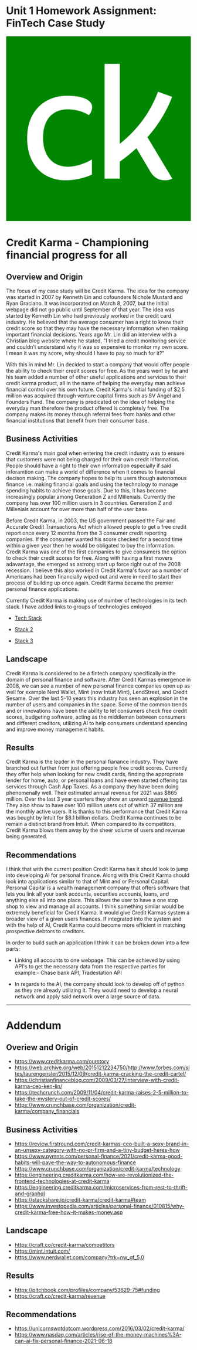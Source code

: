 # Unit 1 Homework Assignment: FinTech Case Study

![Credit Karma](images/creditkarma.png) 

# Credit Karma - Championing financial progress for all 

## Overview and Origin

The focus of my case study will be Credit Karma. The idea for the company was started in 2007 by Kenneth Lin and cofounders Nichole Mustard and Ryan Graciano. It was incorporated on March 8, 2007, but the initial webpage did not go public until September of that year. The idea was started by Kenneth Lin who had previously worked in the credit card industry. He believed that the average consumer has a right to know their credit score so that they may have the necessary information when making important financial decisions. Years ago Mr. Lin did an interview with a Christian blog website where he stated, "I tried a credit monitoring service and couldn’t understand why it was so expensive to monitor my own score. I mean it was my score, why should I have to pay so much for it?" 

With this in mind Mr. Lin decided to start a company that would offer people the ability to check their credit scores for free. As the years went by he and his team added a number of other useful applications and services to their credit karma product, all in the name of helping the everyday man achieve financial control over his own future. Credit Karma's initial funding of $2.5 million was acquired through venture capital firms such as SV Angel and Founders Fund. The company is predicated on the idea of helping the everyday man therefore the product offered is completely free. The company makes its money through referral fees from banks and other financial institutions that benefit from their consumer base.



## Business Activities

Credit Karma's main goal when entering the credit industry was to ensure that customers were not being charged for their own credit information. People should have a right to their own information especially if said inforamtion can make a world of difference when it comes to financial decison making. The company hopes to help its users though autonomous finance i.e. making financial goals and using the technology to manage spending habits to achieve those goals. Due to this, it has become increasingly popular among Generation Z and Millenials. Currently the company has over 100 million users  in 3 countries. Generation Z and Millenials account for over more than half of the user base. 

Before Credit Karma, in 2003, the US government passed the Fair and Accurate Credit Transactions Act which allowed people to get a free credit report once every 12 months from the 3 consumer credit reporting companies. If the consumer wanted his score checked for a second time within a given year then he would be obligated to buy the information. Credit Karma was one of the first companies to give consumers the option to check their credit scores for free. Along with having a first movers adavantage, the emerged as astrong start up force right out of the 2008 recession.  I believe this also worked in Credit Karma's favor as a number of Americans had been financially wiped out and were in need to start their process of building up once again. Credit Karma became the premier personal finance applications. 

Currently Credit Karma is making use of number of technologies in its tech stack. I have added links to groups of technologies emloyed 

* [Tech Stack](images/CK-Tech-Stack.PNG)

* [Stack 2](images/CK-Tech-Stack-2.PNG)

* [Stack 3](images/CK-Tech-Stack-3.PNG)



## Landscape

Credit Karma is considered to be a fintech company specifically in the domain of personal finance and software. After Credit Karmas emergence in 2008, we can see a number of new personal finance companies open up as well for example Nerd Wallet, Mint (now Intuit Mint), LendStreet, and Credit Sesame. Over the last 5-10 years this industry has seen an explosion in the number of users and companies in the space. Some of the common trends and or innovations have been the ability to let consumers check free credit scores, budgeting software, acting as the middleman between consumers and different creditors, utilizing AI to help consumers understand spending and improve money management habits.  

## Results

Credit Karma is the leader in the personal fianance industry. They have branched out further from just offering people free credit scores. Currently they offer help when looking for new credit cards, finding the appropriate lender for home, auto, or personal loans and have even started offering tax services through Cash App Taxes. As a company they have been doing phenomenally well. Their estimated annual revenue for 2021 was $865 million. Over the last 3 year quarters they show an upward [revenue trend](images/CK-financials.PNG). They also show to have over 100 million users out of which 37 million are the monthly active users. It is thanks to this performance that Credit Karma was bought by Intuit for $8.1 billion dollars. Credit Karma continues to be remain a distinct brand from Intuit. When compared to its competitors, Credit Karma blows them away by the sheer volume of users and revenue being generated. 


## Recommendations

I think that with the current position Credit Karma has it should look to jump into developing AI for personal finance. Along with this Credit Karma should look into applications similar to that of Mint and or Personal Capital. Personal Capital is a wealth management company that offers software that lets you link all your bank accounts, securities accounts, loans, and anything else all into one place. This allows the user to have a one stop shop to view and manage all accounts. I think something similar would be extremely beneficial for Credit Karma. It would give Credit Karmas system a broader view of a given users finances. If integrated into the system and with the help of AI, Credit Karma could become more efficient in matching prospective debtors to creditors. 

In order to build such an application I think it can be broken down into a few parts:

* Linking all accounts to one webpage. This can be achieved by using API's to get the necessary data from the respective parties for example:- Chase bank API, Tradestation API

* In regards to the AI, the company should look to develop off of python as they are already utilizing it. They would need to develop a neural network and apply said network over a large source of data.



----


# Addendum 

## Overiew and Origin 
* https://www.creditkarma.com/ourstory
* https://web.archive.org/web/20151212234750/http://www.forbes.com/sites/laurengensler/2015/12/09/credit-karma-cracking-the-credit-cartel/
* https://christianfinanceblog.com/2009/03/27/interview-with-credit-karma-ceo-ken-lin/ 
* https://techcrunch.com/2009/11/04/credit-karma-raises-2-5-million-to-take-the-mystery-out-of-credit-scores/
* https://www.crunchbase.com/organization/credit-karma/company_financials

## Business Activities 
* https://review.firstround.com/credit-karmas-ceo-built-a-sexy-brand-in-an-unsexy-category-with-no-pr-firm-and-a-tiny-budget-heres-how
* https://www.pymnts.com/personal-finance/2021/credit-karma-good-habits-will-pave-the-way-to-autonomous-finance
* https://www.crunchbase.com/organization/credit-karma/technology
* https://engineering.creditkarma.com/how-we-revolutionized-the-frontend-technologies-at-credit-karma
* https://engineering.creditkarma.com/microservices-from-rest-to-thrift-and-graphql
* https://stackshare.io/credit-karma/credit-karma#team
* https://www.investopedia.com/articles/personal-finance/010815/why-credit-karma-free-how-it-makes-money.asp


## Landscape 
* https://craft.co/credit-karma/competitors
* https://mint.intuit.com/
* https://www.nerdwallet.com/company?trk=nw_gf_5.0 


## Results 

* https://pitchbook.com/profiles/company/53629-75#funding
* https://craft.co/credit-karma/revenue

## Recommendations 

*  https://unicornswotdotcom.wordpress.com/2016/03/02/credit-karma/
*  https://www.nasdaq.com/articles/rise-of-the-money-machines%3A-can-ai-fix-personal-finance-2021-06-18







